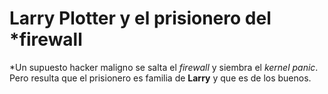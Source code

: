 # Larry Plotter y el prisionero del *firewall
*Un supuesto hacker maligno se salta el *firewall* y siembra el *kernel panic*. Pero resulta que el prisionero es familia de **Larry** y que es de los buenos.